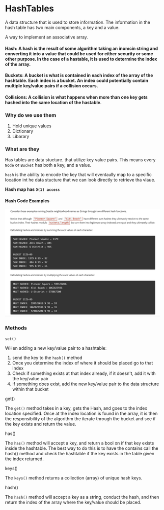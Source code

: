 # HashTables  

A data structure that is used to store information. The information in the hash table has two main components, a key and a value. 

A way to implement an associative array. 


#### Hash: A hash is the result of some algorithm taking an inomcin string and converting it into a value that could be used for either security or some other purpose. In the case of a hastable, it is used to determine the index of the array.

#### Buckets: A bucket is what is contained in each index of the array of the hashtable. Each index is a bucket. An index could potentially contain multiple key/value pairs if a collision occurs.

#### Collisions: A collision is what happens when more than one key gets hashed into the same location of the hastable.

### Why do we use them 

1. Hold unique values
2. Dictionary
3. Libarary

### What are they 

Has tables are data stucture. that utilize key value pairs. This means every `Node` or `Bucket` has both a key, and a value.

`hash` is the ability to encode the key that will eventaully map to a specific location int he data stucture that we can look directly to retrieve tha vlaue. 

**Hash map  has `O(1) access`**

#### Hash Code Examples 

![preorder](/401-notes/assets/hash.png)  


### Methods

`set()` 

WHen adding a new key/value pair to a hashtable:

  1. send the key to the `hash()` method
  2. Once you determine the index of where it should be placed go to that index
  3. Check if something exists at that index already, if it doesn't, add it with the key/value pair
  4. If something does exist, add the new key/value pair to the data structure within that bucket


get()

The `get()` method takes in a key, gets the Hash, and goes to the index location specified. Once at the index location is found in the array, it is then the responsibility of the algorithm the iterate through the bucket and see if the key exists and return the value.

has()

The `has()` method will accept a key, and return a bool on if that key exists inside the hashtable. The best way to do this is to have the contains call the hash() method and check the hashtable if the key exists in the table given the index returned.

keys()

The `keys()` method returns a collection (array) of unique hash keys.

hash()

The `hash()` method will accept a key as a string, conduct the hash, and then return the index of the array where the key/value should be placed.